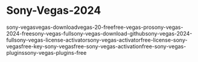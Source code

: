 # Sony-Vegas-2024
sony-vegasvegas-downloadvegas-20-freefree-vegas-prosony-vegas-2024-freesony-vegas-fullsony-vegas-download-githubsony-vegas-2024-fullsony-vegas-license-activatorsony-vegas-activatorfree-license-sony-vegasfree-key-sony-vegasfree-sony-vegas-activationfree-sony-vegas-pluginssony-vegas-plugins-free

